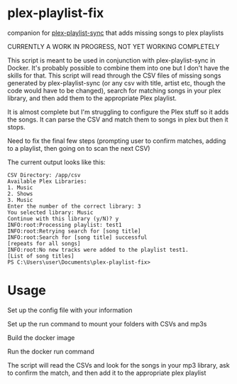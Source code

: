 # plex-playlist-fix
companion for [plex-playlist-sync](https://github.com/rnagabhyrava/plex-playlist-sync) that adds missing songs to plex playlists

CURRENTLY A WORK IN PROGRESS, NOT YET WORKING COMPLETELY

This script is meant to be used in conjunction with plex-playlist-sync in Docker. It's probably possible to combine them into one but I don't have the skills for that. This script will read through the CSV files of missing songs generated by plex-playlist-sync (or any csv with title, artist etc, though the code would have to be changed), search for matching songs in your plex library, and then add them to the appropriate Plex playlist.

It is almost complete but I'm struggling to configure the Plex stuff so it adds the songs. It can parse the CSV and match them to songs in plex but then it stops. 

Need to fix the final few steps (prompting user to confirm matches,  adding to a playlist, then going on to scan the next CSV)

The current output looks like this:
```
CSV Directory: /app/csv
Available Plex Libraries:
1. Music
2. Shows
3. Music
Enter the number of the correct library: 3
You selected library: Music
Continue with this library (y/N)? y
INFO:root:Processing playlist: test1
INFO:root:Retrying search for [song title]
INFO:root:Search for [song title] successful
[repeats for all songs]
INFO:root:No new tracks were added to the playlist test1.
[List of song titles]
PS C:\Users\user\Documents\plex-playlist-fix>

```

# Usage

Set up the config file with your information

Set up the run command to mount your folders with CSVs and mp3s

Build the docker image

Run the docker run command

The script will read the CSVs and look for the songs in your mp3 library, ask to confirm the match, and then add it to the appropriate plex playlist
